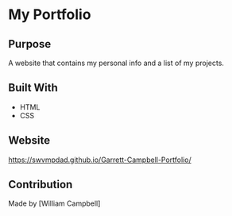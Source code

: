 # My Portfolio

## Purpose
A website that contains my personal info and a list of my projects. 

## Built With
* HTML
* CSS

## Website
https://swvmpdad.github.io/Garrett-Campbell-Portfolio/

## Contribution
Made by [William Campbell]
